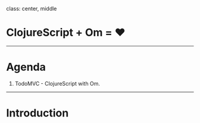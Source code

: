 class: center, middle

# ClojureScript + Om = ♥

---

# Agenda

1. TodoMVC - ClojureScript with Om.

---

# Introduction
